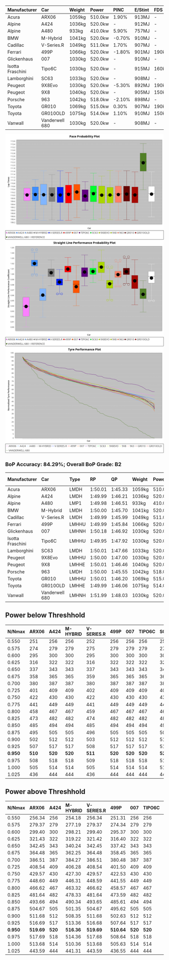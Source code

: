 | Manufacturer     | Car            | Weight | Power   | PINC    | E/Stint | FDS     |
|:-|:-|:-|:-|:-|:-|:-|
| Acura            | ARX06          | 1059kg | 510.0kw | 1.90%   | 913MJ   |    -    |
| Alpine           | A424           | 1036kg | 520.0kw |    -    | 912MJ   |    -    |
| Alpine           | A480           | 933kg  | 410.0kw | 5.90%   | 757MJ   |    -    |
| BMW              | M-Hybrid       | 1041kg | 520.0kw | -0.70%  | 910MJ   |    -    |
| Cadillac         | V-Series.R     | 1049kg | 511.0kw | 1.70%   | 907MJ   |    -    |
| Ferrari          | 499P           | 1066kg | 520.0kw | -1.80%  | 901MJ   | 190kph  |
| Glickenhaus      | 007            | 1030kg | 520.0kw |    -    | 910MJ   |    -    |
| Isotta Fraschini | Tipo6C         | 1030kg | 520.0kw |    -    | 915MJ   | 160kph  |
| Lamborghini      | SC63           | 1033kg | 520.0kw |    -    | 908MJ   |    -    |
| Peugeot          | 9X8Evo         | 1030kg | 520.0kw | -5.30%  | 892MJ   | 190kph  |
| Peugeot          | 9X8            | 1040kg | 520.0kw |    -    | 905MJ   | 150kph  |
| Porsche          | 963            | 1042kg | 518.0kw | -2.10%  | 898MJ   |    -    |
| Toyota           | GR010          | 1069kg | 515.0kw | 0.30%   | 907MJ   | 190kph  |
| Toyota           | GR010OLD       | 1075kg | 514.0kw | 1.10%   | 910MJ   | 150kph  |
| Vanwall          | Vanderwell 680 | 1030kg | 520.0kw |    -    | 908MJ   |    -    |

![PACECHART](./IMG/AUTO.png)
![STRAIGHTLINEPERFORMANCECHART](./IMG/AUTO_sp.png)
![TYREPERFORMANCECHART](./IMG/AUTO_tw.png)

### BoP Accuracy: 84.29%; Overall BoP Grade: B2
| Manufacturer     | Car            | Type  | RP      | QP      | Weight | Power¹  | Threshhold | PINC    | Power²   | E/Stint | AVG Vmax  | FDS     | RDLC | L/Stint | BOP-Grade | Model Accuracy | Model Points | Match%  | SimDiff |
|:-|:-|:-|:-|:-|:-|:-|:-|:-|:-|:-|:-|:-|:-|:-|:-|:-|:-|:-|:-|
| Acura            | ARX06          | LMDH  | 1:50.01 | 1:45.33 | 1059kg | 510.0kw | 250.0kph   | 1.90%   | 519.70kw |  913MJ  | 281.96kph |    -    | 1.01 | 33      | +D1       | 100.00%        | 995          | 69.11%  | #       |
| Alpine           | A424           | LMDH  | 1:49.99 | 1:46.21 | 1036kg | 520.0kw | 0.0kph     |    -    | 520.00kw |  912MJ  | 295.29kph |    -    | 1.02 | 33      | -B2       | 100.00%        | 635          | 83.47%  | #       |
| Alpine           | A480           | LMP1  | 1:49.98 | 1:46.51 |  933kg | 410.0kw | 250.0kph   | 5.90%   | 434.20kw |  757MJ  | 283.62kph |    -    | 0.99 | 31      | ~A1       | 98.32%         | 818          | 98.39%  | #       |
| BMW              | M-Hybrid       | LMDH  | 1:50.00 | 1:45.70 | 1041kg | 520.0kw | 250.0kph   | -0.70%  | 516.40kw |  910MJ  | 292.20kph |    -    | 1.01 | 33      | -A2       | 100.00%        | 1696         | 92.14%  | #       |
| Cadillac         | V-Series.R     | LMDH  | 1:49.99 | 1:45.99 | 1049kg | 511.0kw | 250.0kph   | 1.70%   | 519.70kw |  907MJ  | 288.90kph |    -    | 1.01 | 33      | ~A1       | 98.34%         | 1841         | 95.50%  | #       |
| Ferrari          | 499P           | LMHHU | 1:49.99 | 1:45.84 | 1066kg | 520.0kw | 250.0kph   | -1.80%  | 510.60kw |  901MJ  | 291.48kph | 190kph  | 1.02 | 33      | ~A1       | 100.00%        | 1773         | 95.06%  | #       |
| Glickenhaus      | 007            | LMHNH | 1:50.18 | 1:46.92 | 1030kg | 520.0kw | 0.0kph     |    -    | 520.00kw |  910MJ  | 289.21kph |    -    | 0.96 | 33      | ~A1       | 98.48%         | 1488         | 100.00% | #       |
| Isotta Fraschini | Tipo6C         | LMHHU | 1:49.95 | 1:47.92 | 1030kg | 520.0kw | 0.0kph     |    -    | 520.00kw |  915MJ  | 293.37kph | 160kph  | 1.07 | 33      | +Ω1       | 100.00%        | 66           | 46.43%  | #       |
| Lamborghini      | SC63           | LMDH  | 1:50.01 | 1:47.66 | 1033kg | 520.0kw | 0.0kph     |    -    | 520.00kw |  908MJ  | 293.31kph |    -    | 1.04 | 33      | -A2       | 100.00%        | 504          | 94.60%  | #       |
| Peugeot          | 9X8Evo         | LMHHU | 1:50.00 | 1:47.00 | 1030kg | 520.0kw | 250.0kph   | -5.30%  | 492.40kw |  892MJ  | 292.41kph | 190kph  | 1.02 | 33      | +C1       | 100.00%        | 249          | 76.41%  | #       |
| Peugeot          | 9X8            | LMHHE | 1:50.01 | 1:46.46 | 1040kg | 520.0kw | 250.0kph   |    -    | 520.00kw |  905MJ  | 289.18kph | 150kph  | 1.02 | 33      | ~A1       | 100.00%        | 1199         | 98.96%  | #       |
| Porsche          | 963            | LMDH  | 1:50.00 | 1:45.55 | 1042kg | 518.0kw | 250.0kph   | -2.10%  | 507.10kw |  898MJ  | 290.84kph |    -    | 1.01 | 33      | ~A1       | 99.96%         | 4880         | 97.82%  | #       |
| Toyota           | GR010          | LMHHU | 1:50.01 | 1:46.20 | 1069kg | 515.0kw | 250.0kph   | 0.30%   | 516.50kw |  907MJ  | 290.85kph | 190kph  | 1.01 | 33      | ~A1       | 99.96%         | 2429         | 98.61%  | #       |
| Toyota           | GR010OLD       | LMHHE | 1:49.99 | 1:46.06 | 1075kg | 514.0kw | 250.0kph   | 1.10%   | 519.70kw |  910MJ  | 288.43kph | 150kph  | 1.01 | 33      | +A2       | 100.00%        | 1183         | 90.88%  | #       |
| Vanwall          | Vanderwell 680 | LMHNH | 1:51.99 | 1:48.03 | 1030kg | 520.0kw | 0.0kph     |    -    | 520.00kw |  908MJ  | 287.06kph |    -    | 1.01 | 33      | +Ω1       | 98.84%         | 170          | 26.94%  | #       |

## Power below Threshhold
| N/Nmax    | ARX06   | A424    | M-HYBRID | V-SERIES.R | 499P    | 007     | TIPO6C  | SC63    | 9X8EVO  | 9X8     | 963     | GR010   | GR010OLD | VANDERWELL 680 | ​     | RPM      | A480       |
|:-|:-|:-|:-|:-|:-|:-|:-|:-|:-|:-|:-|:-|:-|:-|:-|:-|:-|
|  0.550    |  251    |  256    |  256     |  252       |  256    |  256    |  256    |  256    |  256    |  256    |  255    |  254    |  253     |  256           |  ​    |   --     |  0.00      |
|  0.575    |  274    |  279    |  279     |  275       |  279    |  279    |  279    |  279    |  279    |  279    |  278    |  277    |  276     |  279           |  ​    |   --     |  0.00      |
|  0.600    |  295    |  300    |  300     |  295       |  300    |  300    |  300    |  300    |  300    |  300    |  299    |  297    |  297     |  300           |  ​    |   --     |  0.00      |
|  0.625    |  316    |  322    |  322     |  316       |  322    |  322    |  322    |  322    |  322    |  322    |  321    |  319    |  318     |  322           |  ​    |   --     |  0.00      |
|  0.650    |  337    |  343    |  343     |  337       |  343    |  343    |  343    |  343    |  343    |  343    |  342    |  340    |  339     |  343           |  ​    |   --     |  0.00      |
|  0.675    |  358    |  365    |  365     |  359       |  365    |  365    |  365    |  365    |  365    |  365    |  364    |  362    |  361     |  365           |  ​    |   --     |  0.00      |
|  0.700    |  380    |  387    |  387     |  380       |  387    |  387    |  387    |  387    |  387    |  387    |  386    |  383    |  383     |  387           |  ​    |   --     |  0.00      |
|  0.725    |  401    |  409    |  409     |  402       |  409    |  409    |  409    |  409    |  409    |  409    |  407    |  405    |  404     |  409           |  ​    |   --     |  0.00      |
|  0.750    |  422    |  430    |  430     |  422       |  430    |  430    |  430    |  430    |  430    |  430    |  428    |  426    |  425     |  430           |  ​    |   --     |  0.00      |
|  0.775    |  441    |  449    |  449     |  441       |  449    |  449    |  449    |  449    |  449    |  449    |  447    |  445    |  444     |  449           |  ​    |  5000    |  248.13    |
|  0.800    |  458    |  467    |  467     |  459       |  467    |  467    |  467    |  467    |  467    |  467    |  465    |  463    |  462     |  467           |  ​    |  5500    |  293.15    |
|  0.825    |  473    |  482    |  482     |  474       |  482    |  482    |  482    |  482    |  482    |  482    |  480    |  478    |  477     |  482           |  ​    |  6000    |  328.17    |
|  0.850    |  485    |  494    |  494     |  485       |  494    |  494    |  494    |  494    |  494    |  494    |  492    |  489    |  488     |  494           |  ​    |  6500    |  370.19    |
|  0.875    |  495    |  505    |  505     |  496       |  505    |  505    |  505    |  505    |  505    |  505    |  503    |  500    |  499     |  505           |  ​    |  7000    |  414.22    |
|  0.900    |  502    |  512    |  512     |  503       |  512    |  512    |  512    |  512    |  512    |  512    |  510    |  507    |  506     |  512           |  ​    |  7500    |  424.22    |
|  0.925    |  507    |  517    |  517     |  508       |  517    |  517    |  517    |  517    |  517    |  517    |  515    |  512    |  511     |  517           |  ​    |  8000    |  420.22    |
| **0.950** | **510** | **520** | **520**  | **511**    | **520** | **520** | **520** | **520** | **520** | **520** | **518** | **515** | **514**  | **520**        | **​** | **8500** | **423.22** |
|  0.975    |  508    |  518    |  518     |  509       |  518    |  518    |  518    |  518    |  518    |  518    |  516    |  513    |  512     |  518           |  ​    |  9000    |  212.11    |
|  1.000    |  505    |  514    |  514     |  505       |  514    |  514    |  514    |  514    |  514    |  514    |  512    |  509    |  508     |  514           |  ​    |   --     |  0.00      |
|  1.025    |  436    |  444    |  444     |  436       |  444    |  444    |  444    |  444    |  444    |  444    |  442    |  440    |  439     |  444           |  ​    |   --     |  0.00      |

## Power above Threshhold
| N/Nmax    | ARX06      | A424    | M-HYBRID   | V-SERIES.R | 499P       | 007     | TIPO6C  | SC63    | 9X8EVO     | 9X8     | 963        | GR010      | GR010OLD   | VANDERWELL 680 | ​     | RPM      | A480       |
|:-|:-|:-|:-|:-|:-|:-|:-|:-|:-|:-|:-|:-|:-|:-|:-|:-|:-|
|  0.550    |  256.34    |  256    |  254.18    |  256.34    |  251.31    |  256    |  256    |  256    |  242.22    |  256    |  250.06    |  254.27    |  256.32    |  256           |  ​    |   --     |  0.00      |
|  0.575    |  279.37    |  279    |  277.19    |  279.37    |  274.34    |  279    |  279    |  279    |  265.24    |  279    |  273.07    |  277.29    |  279.35    |  279           |  ​    |   --     |  0.00      |
|  0.600    |  299.40    |  300    |  298.21    |  299.40    |  295.37    |  300    |  300    |  300    |  284.25    |  300    |  293.07    |  298.31    |  299.38    |  300           |  ​    |   --     |  0.00      |
|  0.625    |  321.43    |  322    |  319.22    |  321.42    |  316.40    |  322    |  322    |  322    |  304.27    |  322    |  314.08    |  319.34    |  321.40    |  322           |  ​    |   --     |  0.00      |
|  0.650    |  342.45    |  343    |  340.24    |  342.45    |  337.42    |  343    |  343    |  343    |  325.29    |  343    |  335.08    |  340.36    |  342.43    |  343           |  ​    |   --     |  0.00      |
|  0.675    |  364.48    |  365    |  362.25    |  364.48    |  358.45    |  365    |  365    |  365    |  345.31    |  365    |  356.09    |  362.38    |  364.46    |  365           |  ​    |   --     |  0.00      |
|  0.700    |  386.51    |  387    |  384.27    |  386.51    |  380.48    |  387    |  387    |  387    |  366.33    |  387    |  377.09    |  384.41    |  386.49    |  387           |  ​    |   --     |  0.00      |
|  0.725    |  408.54    |  409    |  406.28    |  408.54    |  401.50    |  409    |  409    |  409    |  387.35    |  409    |  399.10    |  406.43    |  408.51    |  409           |  ​    |   --     |  0.00      |
|  0.750    |  429.57    |  430    |  427.30    |  429.57    |  422.53    |  430    |  430    |  430    |  407.36    |  430    |  419.10    |  427.45    |  429.54    |  430           |  ​    |   --     |  0.00      |
|  0.775    |  448.60    |  449    |  446.31    |  448.59    |  441.55    |  449    |  449    |  449    |  425.38    |  449    |  438.11    |  446.47    |  448.56    |  449           |  ​    |  5000    |  248.13    |
|  0.800    |  466.62    |  467    |  463.32    |  466.62    |  458.57    |  467    |  467    |  467    |  442.40    |  467    |  455.11    |  463.49    |  466.59    |  467           |  ​    |  5500    |  293.15    |
|  0.825    |  481.64    |  482    |  478.33    |  481.64    |  473.59    |  482    |  482    |  482    |  456.41    |  482    |  470.11    |  478.50    |  481.61    |  482           |  ​    |  6000    |  328.17    |
|  0.850    |  493.66    |  494    |  490.34    |  493.65    |  485.61    |  494    |  494    |  494    |  467.42    |  494    |  482.12    |  490.52    |  493.62    |  494           |  ​    |  6500    |  370.19    |
|  0.875    |  504.67    |  505    |  501.35    |  504.67    |  495.62    |  505    |  505    |  505    |  477.43    |  505    |  492.12    |  501.53    |  504.64    |  505           |  ​    |  7000    |  414.22    |
|  0.900    |  511.68    |  512    |  508.35    |  511.68    |  502.63    |  512    |  512    |  512    |  484.43    |  512    |  499.12    |  508.54    |  511.64    |  512           |  ​    |  7500    |  424.22    |
|  0.925    |  516.69    |  517    |  513.36    |  516.68    |  507.64    |  517    |  517    |  517    |  489.44    |  517    |  504.12    |  513.54    |  516.65    |  517           |  ​    |  8000    |  420.22    |
| **0.950** | **519.69** | **520** | **516.36** | **519.69** | **510.64** | **520** | **520** | **520** | **492.44** | **520** | **507.12** | **516.55** | **519.65** | **520**        | **​** | **8500** | **423.22** |
|  0.975    |  517.69    |  518    |  514.36    |  517.68    |  508.64    |  518    |  518    |  518    |  490.44    |  518    |  505.12    |  514.54    |  517.65    |  518           |  ​    |  9000    |  212.11    |
|  1.000    |  513.68    |  514    |  510.36    |  513.68    |  505.63    |  514    |  514    |  514    |  487.44    |  514    |  502.12    |  510.54    |  513.65    |  514           |  ​    |   --     |  0.00      |
|  1.025    |  443.59    |  444    |  441.31    |  443.59    |  436.55    |  444    |  444    |  444    |  420.38    |  444    |  433.10    |  441.47    |  443.56    |  444           |  ​    |   --     |  0.00      |
